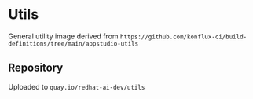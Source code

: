 # Utils

General utility image derived from `https://github.com/konflux-ci/build-definitions/tree/main/appstudio-utils`

## Repository

Uploaded to `quay.io/redhat-ai-dev/utils`
